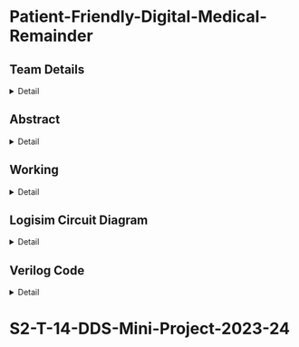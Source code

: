 # Patient-Friendly-Digital-Medical-Remainder

<!-- First Section -->
## Team Details
<details>
  <summary>Detail</summary>

  > Semester: 3rd Sem B. Tech. CSE

  > Section: S2

  > Member-1: 221CS215, D R Vikas, drvikas.221cs215@nitk.edu.in,9380745737

  > member-2: 221CS221, H Vignesh, hanumanlavignesh.221cs221@nitk.edu.in, 6281971681

  > Member-3: 221CS241, R Rohan Chandra, regulagaddarohanchandra.221cs241@nitk.edu.in,
8639884378
</details>

<!-- Second Section -->
## Abstract
<details>
  <summary>Detail</summary>
  
  > Write your updatede abstract here
IDEA:-
The central idea behind our project is to develop a patient-
friendly medication reminder system that eliminates the
complexities associated with medication scheduling and
enhances adherence
> 
OBJECTIVES:-
To address the issue, we have developed a patient-friendly
medication reminder system using a digital clock interface and
LED indicator. The system requires patients to input their
preferred dosing time, which can be either morning, afternoon,
or evening.

The core functionality of the system is to compare the current
time with the patient's selected dosing time and activate an
LED indicator when it's time to take the medication. This visual
cue makes it easier for patients to adhere to their medication
regimen.

The system incorporates real-time clock synchronization to
ensure accurate dosing time notifications. Patients can easily
set their dosing preferences and adjust them as needed. The
LED indicator serves as an intuitive and non-intrusive reminder,
enhancing medication adherence while minimizing the risk of
missed doses.

This innovative solution provides a user-friendly approach to
medication management, improving patient engagement, and
potentially contributing to better health outcomes. The
abstract outlines the core features of the patient-friendly
medication reminder system, which offers a simple and
effective way for patients to stay on track with their medication
schedules.

COMPONENTS:-
1)T - FLIP - FLOP

2)REGISTERS

3)COMPARTORS

4)LED FLASH LIGHT

5)DECODERS

![image](https://github.com/Rohan-Chandra-04/S2-T-14-DDS-Mini-Project-2023-24/assets/129037115/55f96c7c-5158-4e5a-b0f2-437c55f60efd)


</details>

<!-- Third Section -->
## Working
<details>
  <summary>Detail</summary>

  The Patient-Friendly Digital Clock with Alarm is a

specialized digital clock designed to cater to the unique

needs of patients. It provides a binary display, ensuring

patients can easily keep track of time. The clock is

equipped with customizable alarm settings, making it an

essential tool for individuals who require timely

medication, appointments, or rest.

Key Features:

Customizable Alarms: Patients can set 3 alarms throughout
the day, helping them remember important tasks such as
medication schedules.

Components Description:-

3 Registers: -Each Registers comprising 7 bits. These

registers are activated by a single 'enable' bit, granting them

functionality. Within their structure, 3 bits are dedicated to

timekeeping. Additionally, 2 sets of 2 bits are reserved for

storing up to 4 different medicines. The flexibility of these

registers allows any combination of 2 of 4 medicines to be

stored at a time.

the registers. When a match occurs, the system suggests the

medicines stored in the corresponding registers to the

patient.

6 Decoders:- each decoder converts binary to decimal

equivalent which represents to take which medicines.

LED flash-lights:- The LED Flashlights in our system serve

as instant visual indicators. When the comparators

successfully match the timings, these LED flashlights

illuminate, providing a clear and immediate signal to the

patient.

3 T flip-flop:- They are employed to facilitate the up-
counting process of the three bits.

Working:-

Flowchart
![image](https://github.com/Rohan-Chandra-04/S2-T-14-DDS-Mini-Project-2023-24/assets/129037115/e782e36f-fc21-439f-b3d2-a61516775726)


Working Model:

1) Clock Pulse Trigger:
A clock pulse initiates and synchronizes the circuit's operation, serving
as the system's heartbeat.

2) T Flip-Flop Up-Counter (Counts 0-7):
   
• Three T flip-flops work in tandem, enabling the up-counter to
cycle through values from 0 to 7.

• These values represent different time intervals in the patient's
daily schedule.

3) Display of 3 Bits:
 
• A display module showcases the 3 bits from the up-counter,
which together represent the current time interval.

4) Comparator Operation:

• Dedicated comparators diligently compare the 3 bits from the
up-counter with the 3 bits stored within each of the three
registers.

• The purpose is to pinpoint a precise match with the time settings
stored in the registers.

5) Activation of Decoders:
   
• When a match occurs, the corresponding comparator activates
the enable bit for the associated decoder.

• This decision-making step ensures that only the decoder relevant
to the current time interval is enabled.

6) Decoder Operation:

• Enabled by the comparators, the decoders come into play.

• They convert the 2 bits assigned to medicines into a decimal
representation.

• This decimal value corresponds to a specific medicine to be

7)LED Flashlights Activation:

• The system doesn't rely solely on numeric output; it incorporates
immediate visual cues.

• When the comparators find a match, indicating the prescribed
time interval, the corresponding LED flashlights come to life.

• This serves as an unmistakable signal for the patient to take the
medicines associated with the matched timings.

By following this intricate but well-structured sequence, the system
ensures that patients receive timely and specific medication

reminders, promoting health and adherence to their prescribed

regimen.

![image](https://github.com/Rohan-Chandra-04/S2-T-14-DDS-Mini-Project-2023-24/assets/129037115/c9e197b5-fb6e-4e21-a4af-617863c2cca0)


</details>

<!-- Fourth Section -->
## Logisim Circuit Diagram
<details>
  <summary>Detail</summary>

  Screenshot from 2023-10-24 19-34-54.png
  
![Screenshot from 2023-10-24 19-39-31](https://github.com/Rohan-Chandra-04/S2-T-14-DDS-Mini-Project-2023-24/assets/129037115/50315ba8-5227-4209-8af4-ef6f28fbe244)

![Screenshot from 2023-10-24 19-41-00](https://github.com/Rohan-Chandra-04/S2-T-14-DDS-Mini-Project-2023-24/assets/129037115/2f6f2efb-0a6c-4f15-92c4-4379a7c9fca7)

![Screenshot from 2023-10-24 19-48-18](https://github.com/Rohan-Chandra-04/S2-T-14-DDS-Mini-Project-2023-24/assets/129037115/4c9b09aa-a51f-4c81-8478-48109dcd8698)


</details>

<!-- Fifth Section -->
## Verilog Code
<details>
  <summary>Detail</summary>

  module mainCounter(input wire clk,
  
input wire reset,

input wire ld_morn,

input wire [6:0] data_in_morn,

input wire ld_mid,

input wire [6:0] data_in_mid,

input wire ld_night,

input wire [6:0] data_in_night,

output reg med_0, // Output representing medical condition 0

output reg med_1, // Output representing medical condition 1

output reg med_2, // Output representing medical condition 2

output reg med_3 // Output representing medical condition 3

);
reg [2:0] count; // 3-bit counter for time

reg [5:0] data_out_morn; // Data register for morning

reg [5:0] data_out_mid; // Data register for midday

reg [5:0] data_out_night; // Data register for night

wire en_morn, en_mid, en_night; // Enable signals

wire d00, d01, d02, d03, d10, d11, d12, d13, d20, d21, d22, d23; // Decoder outputs

// Instantiate the 3-bit up counter module

up_counter_3bit time(

.clk(clk),

.reset(reset),

.count(count)

);

// Instantiate LoadableRegister modules for morning, midday, and night

LoadableRegister morn(

.clk(clk),

.ld(ld_morn),

.data_in(data_in_morn),

.data_out(data_out_morn)
);

LoadableRegister mid(

.clk(clk),

.ld(ld_mid),

.data_in(data_in_mid),

.data_out(data_out_mid));

LoadableRegister night(

.clk(clk),

.ld(ld_night),

.data_in(data_in_night),

.data_out(data_out_night)
);

// Instantiate comparators for morning, midday, and night

comparator morn_comp(

.y(en_morn),

.t1(count[0]),

.s1(data_out_morn[0]),

.t2(count[1]),

.s2(data_out_morn[1]),

.t3(count[2]),

.s3(data_out_morn[2])
);

comparator mid_comp(

.y(en_mid),

.t1(count[0]),

.s1(data_out_mid[0]),

.t2(count[1]),

.s2(data_out_mid[1]),

.t3(count[2]),

.s3(data_out_mid[2])

);

comparator night_comp(

.y(en_night),

.t1(count[0]),

.s1(data_out_night[0]),

.t2(count[1]),

.s2(data_out_night[1]),

.t3(count[2]),

.s3(data_out_night[2])

);
// Instantiate decoders for morning, midday, and nightdecoder d_morn1(

.d3(d00),

.d2(d01),

.d1(d02),

.d0(d03),

.en(en_morn),

.x(data_out_morn[3]),

.y(data_out_morn[4])
);

decoder d_morn2(

.d3(d10),

.d2(d11),

.d1(d12),

.d0(d13),

.en(en_morn),

.x(data_out_morn[5]),

.y(data_out_morn[6])

);
decoder d_mid1(

.d3(d20),

.d2(d21),

.d1(d22),

.d0(d23),

.en(en_mid),

.x(data_out_mid[3]),

.y(data_out_mid[4])
);

decoder d_mid2(

.d3(d30),

.d2(d31),

.d1(d32),

.d0(d33),

.en(en_mid),

.x(data_out_mid[5]),

.y(data_out_mid[6])
);

decoder d_night1(.d3(d40),

.d2(d41),

.d1(d42),

.d0(d43),

.en(en_night),

.x(data_out_night[3]),

.y(data_out_night[4])

);

decoder d_night2(

.d3(d50),

.d2(d51),

.d1(d52),

.d0(d53),

.en(en_night),

.x(data_out_night[5]),

.y(data_out_night[6])

);
// Combine decoder outputs to get medical condition outputs

assign med_0 = d00 + d01 + d10 + d11 + d20 + d21;

assign med_1 = d02 + d03 + d12 + d13 + d22 + d23;

assign med_2 = d30 + d31 + d40 + d41 + d50 + d51;

assign med_3 = d32 + d33 + d42 + d43 + d52 + d53;

endmodule

module decoder(

d3, d2, d1, d0, // Outputs

en, x, y // Inputs

);

input en, x, y;

output d3, d2, d1, d0;

// Decode logic for the outputs

assign d1 = en & (~x) & (~y);

assign d2 = en & (~x) & (y);

assign d3 = en & (x) & (~y);

assign d4 = en & (x) & (y);

endmodule

module comparator(
y, t1, s1, t2, s2, t3, s3 // Inputs and Output
);

input t1, s1, t2, s2, t3, s3;

output y;

// Comparator logic using XOR and AND operations

assign y = (~(t1 ^ s1)) & (~(t2 ^ s2)) & (~(t3 ^ s3));

endmodule

module LoadableRegister (

input wire clk,

input wire ld,

input wire [6:0] data_in,

output reg [5:0] data_out

);

always @(posedge clk or posedge ld)

begin

if (ld)

data_out <= data_in; // Load data on clock edge or when ld is asserted

end

endmodule

module up_counter_3bit(

input wire clk,

input wire reset,

output reg [2:0] count

);

reg t1, t2, t3;

always @(posedge clk or posedge reset) begin

if (reset)

count <= 3'b000; // Reset the counter to 0

else begint1 <= ~count[0];

t2 <= count[0] & ~count[1];

t3 <= count[0] & count[1] & ~count[2];

count[0] <= t1;

count[1] <= t2;

count[2] <= t3; // Counter logic for counting

end

end

endmodule

Test Bench: -

`include "code.v"

`timescale 1s/1s

module code_tb;

reg clk;

reg reset;

reg ld_morn;

reg [6:0] data_in_morn;

reg ld_mid;

reg [6:0] data_in_mid;

reg ld_night;

reg [6:0] data_in_night;

wire med_0;

wire med_1;

wire med_2;

wire med_3;

mainCounter model1(clk,

reset,

ld_morn,

data_in_morn,

ld_mid,

data_in_mid,

ld_night,data_in_night,

med_0,

med_1,

med_2,

med_3);

initial

begin
$dumpfile("code_tb.vcd");

$dumpvars(0, code_tb);

always begin #5 clk=~clk;
end

$display("functionality of our code: ");

$display("clk, reset, ld_morn, [6:0] data_in_morn, ld_mid, [6:0] data_in_mid, ld_night, [6:0]

data_in_night, med_0, med_1, med_2, med_3");

$monitor(" %b %b %b %b%b%b %b%b %b%b %b %b%b%b %b%b %b%b %b
%b%b%b %b%b %b%b %b %b %b %b ");

reset = 1'b0;

ld_morn = 1'b0; ld_mid = 1'b1; ld_night= 1'b1; data_in_morn=6'b0000100,

data_in_mid=6'b1001000, data_in_night=6'b1110100;

end

endmodule

REFERENCES: -
Books: Morris Mano Design on Digital System

Digital Design and Computer Architecture.

https://www.sciencedirect.com/topics/engineering/load-multiple-register

https://www.tutorialspoint.com/digital_circuits/digital_circuits_decoders.htm

https://www.design-reuse.com/articles/54634/understanding-the-importance-of-prerequisites-in-the-

vlsi-physical-design-stage.html

Vote of Thanks: Actually, we are very thankful to you sir for giving us this idea of patient friendly clock

and also the idea to design our circuit in simple way using counters, registers and comparators, which

helped us to create this project.
</details>


# S2-T-14-DDS-Mini-Project-2023-24

